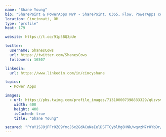 ```yaml
---
name: "Shane Young"
bio: "SharePoint & PowerApps MVP - SharePoint, O365, Flow, PowerApps consulting? @PowerApps911 | Pure Snark? You found it."
location: Cincinnati, OH
type: "profile"
heat: 179

website: https://t.co/91p5BQ3pUe

twitter:
  username: ShanesCows
  url: https://twitter.com/ShanesCows
  followers: 16507

linkedin:
  url: https://www.linkedin.com/in/cincyshane

topics:
  - Power Apps

images:
  - url: https://pbs.twimg.com/profile_images/713100007398883329/qUzvsvQ3_400x400.jpg
    width: 400
    height: 400
    isCached: true
    title: "Shane Young"

secured: "PYuY1SJ9jFFr0ZC9YmcJ6x2GdACuNaIelDSTTCyblMg8HNk/wqvzM7rOYbDr/6gB5ZJmwgKGJgCrDAhzY12dFpw4GbG8dNZ+lzxA5BtNeTG7ZVEqoZzpSSSBzGBCXtJFcxPmjkjcIAd6mzjGpfGgjJSqV7uK4X3y/54ZOIlUfegF4dB/N54No9ZEZyxM7m6EsJdSplV3Qx7lR4+mrDhKOFGzsK9mUtTIpJmcglxp7qALOzmN87bryeWAInW8jkqtydbJkV2vZ1DZC7/az4VpT0PRpTX5grF/IGUaVTAl7RP4tPzJPOg1iNox7Ueza/crj6FHzaGPnFnvPBJQnWcUwm1EYYZdbsNXIPOvhFZ1rILGWTVzQb0VnivzLqR45IS1EyWmssqRPE0Sr+/ii8k10GXrR+sAaVCHD9VhkeKoILo=;DcrS0oG6zzo+qJpZCf+02w=="
---
```


